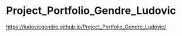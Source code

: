 # Project_Portfolio_Gendre_Ludovic

https://ludovicgendre.github.io/Project_Portfolio_Gendre_Ludovic/
